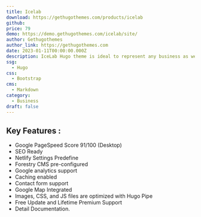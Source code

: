 ```yaml
---
title: Icelab
download: https://gethugothemes.com/products/icelab
github: 
price: 79
demo: https://demo.gethugothemes.com/icelab/site/
author: Gethugothemes
author_link: https://gethugothemes.com
date: 2023-01-11T00:00:00.000Z
description: IceLab Hugo theme is ideal to represent any business as well as a lucrative portfolio. 
ssg:
  - Hugo
css:
  - Bootstrap
cms:
  - Markdown
category:
  - Business
draft: false
---
```


## Key Features :

- Google PageSpeed Score 91/100 (Desktop)
- SEO Ready
- Netlify Settings Predefine
- Forestry CMS pre-configured
- Google analytics  support
- Caching enabled
- Contact form support
- Google Map Integrated
- Images, CSS, and JS files are optimized with Hugo Pipe
- Free Update and Lifetime Premium Support
- Detail Documentation.